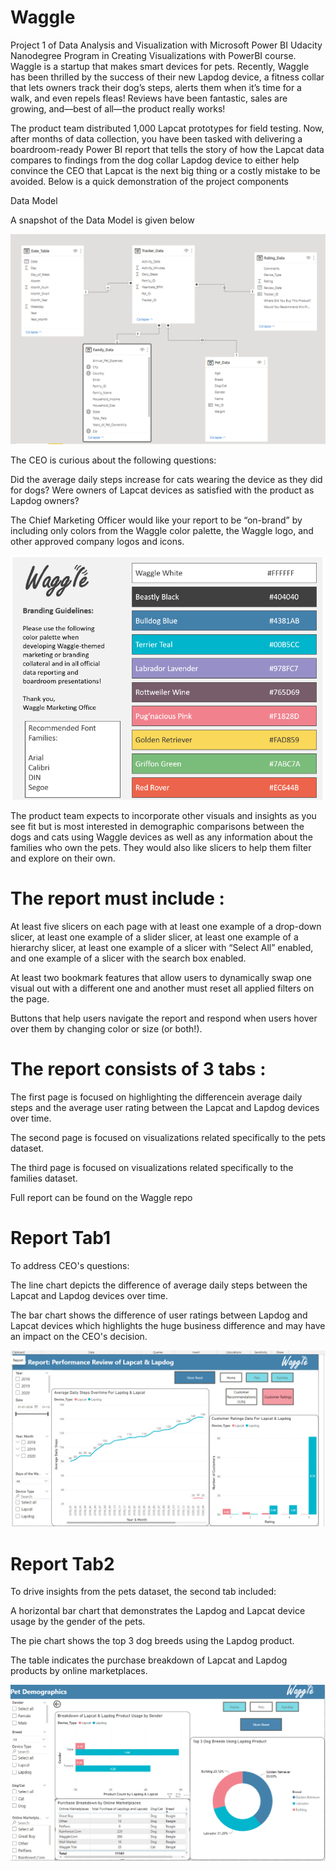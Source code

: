 # Waggle



Project 1 of Data Analysis and Visualization with Microsoft Power BI Udacity Nanodegree Program in Creating Visualizations with PowerBI course.
Waggle is a startup that makes smart devices for pets. Recently, Waggle has been thrilled by the success of their new Lapdog device, a fitness collar that lets owners track their dog’s steps, alerts them when it’s time for a walk, and even repels fleas! Reviews have been fantastic, sales are growing, and—best of all—the product really works!

The product team distributed 1,000 Lapcat prototypes for field testing. Now, after months of data collection, you have been tasked with delivering a boardroom-ready Power BI report that tells the story of how the Lapcat data compares to findings from the dog collar Lapdog device to either help convince the CEO that Lapcat is the next big thing or a costly mistake to be avoided.
Below is a quick demonstration of the project components

Data Model

A snapshot of the Data Model is given below 

![picture1](./pictures/Data%20Model.png)

The CEO is curious about the following questions:

Did the average daily steps increase for cats wearing the device as they did for dogs?
Were owners of Lapcat devices as satisfied with the product as Lapdog owners?

The Chief Marketing Officer would like your report to be “on-brand” by including only colors from the Waggle color palette, the Waggle logo, and other approved company logos and icons.

![picture2](./pictures/Branding%20Waggle%20Guidelines.png)

The product team expects to incorporate other visuals and insights as you see fit but is most interested in demographic comparisons between the dogs and cats using Waggle devices as well as any information about the families who own the pets. They would also like slicers to help them filter and explore on their own.

# The report must include :

At least five slicers on each page with at least one example of a drop-down slicer, at least one example of a slider slicer, at least one example of a hierarchy slicer, at least one example of a slicer with “Select All” enabled, and one example of a slicer with the search box enabled.

At least two bookmark features that allow users to dynamically swap one visual out with a different one and another must reset all applied filters on the page.

Buttons that help users navigate the report and respond when users hover over them by changing color or size (or both!).

# The report consists of 3 tabs :

The first page is focused on highlighting the differencein average daily steps and the average user rating between the Lapcat and Lapdog devices over time.

The second page is focused on visualizations related specifically to the pets dataset.

The third page is focused on visualizations related specifically to the families dataset.

Full report can be found on the Waggle repo

# Report Tab1 

To address CEO's questions:

The line chart depicts the difference of average daily steps between the Lapcat and Lapdog devices over time.

The bar chart shows the difference of user ratings between Lapdog and Lapcat devices which highlights the huge business difference and may have an impact on the CEO's decision.

![picture3](./pictures/Report%20Tab1.png)

# Report Tab2

To drive insights from the pets dataset, the second tab included:

A horizontal bar chart that demonstrates the Lapdog and Lapcat device usage by the gender of the pets.

The pie chart shows the top 3 dog breeds using the Lapdog product.

The table indicates the purchase breakdown of Lapcat and Lapdog products by online marketplaces. 

![picture4](./pictures/Report%20Tab2.png)
